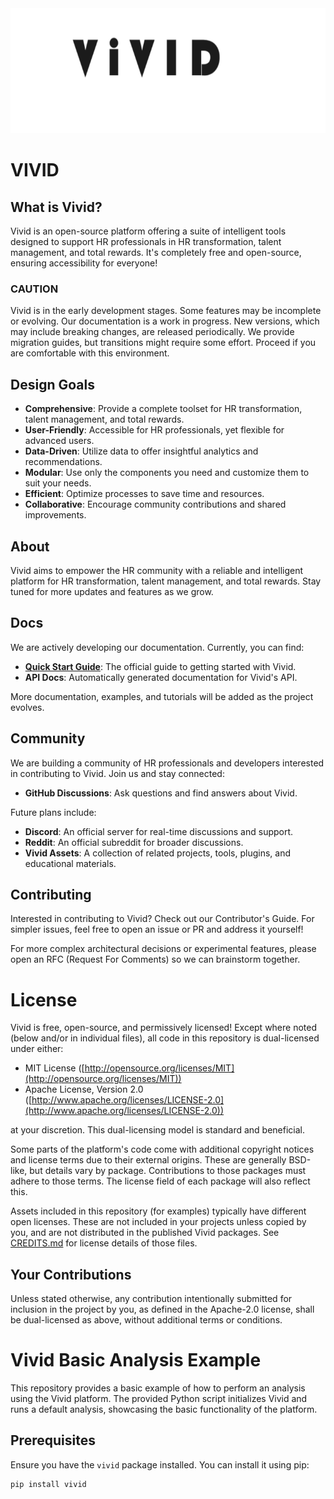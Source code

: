 <img src="https://github.com/arnabc-hub/vivid/blob/main/cover.png" alt="Vivid Logo" width="700" height="200">

# VIVID

## What is Vivid?
Vivid is an open-source platform offering a suite of intelligent tools designed to support HR professionals in HR transformation, talent management, and total rewards. It's completely free and open-source, ensuring accessibility for everyone!

### CAUTION
Vivid is in the early development stages. Some features may be incomplete or evolving. Our documentation is a work in progress. New versions, which may include breaking changes, are released periodically. We provide migration guides, but transitions might require some effort. Proceed if you are comfortable with this environment.

## Design Goals
- **Comprehensive**: Provide a complete toolset for HR transformation, talent management, and total rewards.
- **User-Friendly**: Accessible for HR professionals, yet flexible for advanced users.
- **Data-Driven**: Utilize data to offer insightful analytics and recommendations.
- **Modular**: Use only the components you need and customize them to suit your needs.
- **Efficient**: Optimize processes to save time and resources.
- **Collaborative**: Encourage community contributions and shared improvements.

## About
Vivid aims to empower the HR community with a reliable and intelligent platform for HR transformation, talent management, and total rewards. Stay tuned for more updates and features as we grow.

## Docs
We are actively developing our documentation. Currently, you can find:
- [**Quick Start Guide**](QUICK_START_GUIDE.md): The official guide to getting started with Vivid.
- **API Docs**: Automatically generated documentation for Vivid's API.

More documentation, examples, and tutorials will be added as the project evolves.

## Community
We are building a community of HR professionals and developers interested in contributing to Vivid. Join us and stay connected:
- **GitHub Discussions**: Ask questions and find answers about Vivid.

Future plans include:
- **Discord**: An official server for real-time discussions and support.
- **Reddit**: An official subreddit for broader discussions.
- **Vivid Assets**: A collection of related projects, tools, plugins, and educational materials.

## Contributing
Interested in contributing to Vivid? Check out our Contributor's Guide. For simpler issues, feel free to open an issue or PR and address it yourself!

For more complex architectural decisions or experimental features, please open an RFC (Request For Comments) so we can brainstorm together.

# License

Vivid is free, open-source, and permissively licensed! Except where noted (below and/or in individual files), all code in this repository is dual-licensed under either:

- MIT License ([http://opensource.org/licenses/MIT](http://opensource.org/licenses/MIT))
- Apache License, Version 2.0 ([http://www.apache.org/licenses/LICENSE-2.0](http://www.apache.org/licenses/LICENSE-2.0))

at your discretion. This dual-licensing model is standard and beneficial.

Some parts of the platform's code come with additional copyright notices and license terms due to their external origins. These are generally BSD-like, but details vary by package. Contributions to those packages must adhere to those terms. The license field of each package will also reflect this.

Assets included in this repository (for examples) typically have different open licenses. These are not included in your projects unless copied by you, and are not distributed in the published Vivid packages. See [CREDITS.md](CREDITS.md) for license details of those files.

## Your Contributions

Unless stated otherwise, any contribution intentionally submitted for inclusion in the project by you, as defined in the Apache-2.0 license, shall be dual-licensed as above, without additional terms or conditions.

# Vivid Basic Analysis Example

This repository provides a basic example of how to perform an analysis using the Vivid platform. The provided Python script initializes Vivid and runs a default analysis, showcasing the basic functionality of the platform.

## Prerequisites

Ensure you have the `vivid` package installed. You can install it using pip:

```bash
pip install vivid

